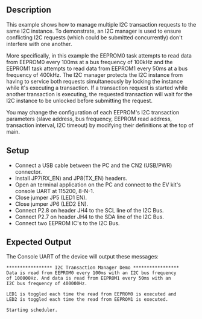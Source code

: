 ## Description

This example shows how to manage multiple I2C transaction requests to the same I2C instance. To demonstrate, an I2C manager is used to ensure conflicting I2C requests (which could be submitted concurrently) don't interfere with one another.

More specifically, in this example the EEPROM0 task attempts to read data from EEPROM0 every 100ms at a bus frequency of 100kHz and the EEPROM1 task attempts to read data from EEPROM1 every 50ms at a bus frequency of 400kHz. The I2C manager protects the I2C instance from having to service both requests simultaneously by locking the instance while it's executing a transaction. If a transaction request is started while another transaction is executing, the requested transaction will wait for the I2C instance to be unlocked before submitting the request.  

You may change the configuration of each EEPROM's I2C transaction parameters (slave address, bus frequency, EEPROM read address, transaction interval, I2C timeout) by modifying their definitions at the top of main.

## Setup
-   Connect a USB cable between the PC and the CN2 (USB/PWR) connector.
-   Install JP7(RX_EN) and JP8(TX_EN) headers.
-   Open an terminal application on the PC and connect to the EV kit's console UART at 115200, 8-N-1.
-   Close jumper JP5 (LED1 EN).
-   Close jumper JP6 (LED2 EN).
-   Connect P2.8 on header JH4 to the SCL line of the I2C Bus.
-   Connect P2.7 on header JH4 to the SDA line of the I2C Bus.
-   Connect two EEPROM IC's to the I2C Bus.

## Expected Output

The Console UART of the device will output these messages:

```
***************** I2C Transaction Manager Demo *****************
Data is read from EEPROM0 every 100ms with an I2C bus frequency
of 100000Hz. And data is read from EEPROM1 every 50ms with an
I2C bus frequency of 400000Hz.

LED1 is toggled each time the read from EEPROM0 is executed and
LED2 is toggled each time the read from EEPROM1 is executed.

Starting scheduler.
``` 